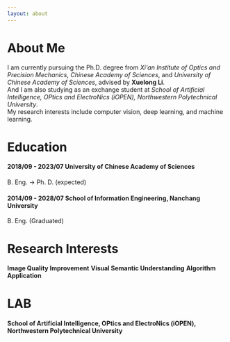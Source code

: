 ```yaml
---
layout: about 
---
```


# About Me
I am currently pursuing the Ph.D. degree from _Xi'an Institute of Optics and Precision Mechanics, Chinese Academy of Sciences_, and _University of Chinese Academy of Sciences_, advised by __Xuelong Li__. <br/>
And I am also studying as an exchange student at _School of Artificial Intelligence, OPtics and ElectroNics (iOPEN), Northwestern Polytechnical University_. <br/>
My research interests include computer vision, deep learning, and machine learning. 
<br/>

# Education
#### 2018/09 - 2023/07    University of Chinese Academy of Sciences 
B. Eng. -> Ph. D. (expected)
#### 2014/09 - 2028/07    School of Information Engineering, Nanchang University
B. Eng. (Graduated)
<br/>

# Research Interests
__Image Quality Improvement__
__Visual Semantic Understanding__
__Algorithm Application__
<br/>

# LAB
#### School of Artificial Intelligence, OPtics and ElectroNics (iOPEN), Northwestern Polytechnical University
<br/>
